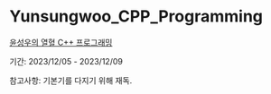 # Yunsungwoo_CPP_Programming
[윤성우의 열혈 C++ 프로그래밍](https://www.aladin.co.kr/shop/wproduct.aspx?ItemId=6960708)

기간: 2023/12/05 - 2023/12/09

참고사항: 기본기를 다지기 위해 재독.
